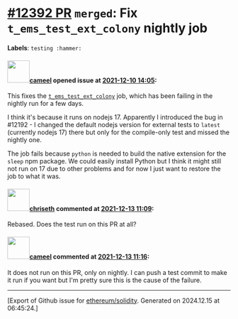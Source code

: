 # [\#12392 PR](https://github.com/ethereum/solidity/pull/12392) `merged`: Fix `t_ems_test_ext_colony` nightly job
**Labels**: `testing :hammer:`


#### <img src="https://avatars.githubusercontent.com/u/137030?v=4" width="50">[cameel](https://github.com/cameel) opened issue at [2021-12-10 14:05](https://github.com/ethereum/solidity/pull/12392):

This fixes the [`t_ems_test_ext_colony`](https://app.circleci.com/pipelines/github/ethereum/solidity/20939/workflows/94cccdc5-cad7-496a-8368-76ebb9691870/jobs/921133) job, which has been failing in the nightly run for a few days.

I think it's because it runs on nodejs 17. Apparently I introduced the bug in #12192 - I changed the default nodejs version for external tests to `latest` (currently nodejs 17) there but only for the compile-only test and missed the nightly one.

The job fails because `python` is needed to build the native extension for the `sleep` npm package. We could easily install Python but I think it might still not run on 17 due to other problems and for now I just want to restore the job to what it was.

#### <img src="https://avatars.githubusercontent.com/u/9073706?v=4" width="50">[chriseth](https://github.com/chriseth) commented at [2021-12-13 11:09](https://github.com/ethereum/solidity/pull/12392#issuecomment-992352936):

Rebased. Does the test run on this PR at all?

#### <img src="https://avatars.githubusercontent.com/u/137030?v=4" width="50">[cameel](https://github.com/cameel) commented at [2021-12-13 11:16](https://github.com/ethereum/solidity/pull/12392#issuecomment-992359642):

It does not run on this PR, only on nightly. I can push a test commit to make it run if you want but I'm pretty sure this is the cause of the failure.


-------------------------------------------------------------------------------



[Export of Github issue for [ethereum/solidity](https://github.com/ethereum/solidity). Generated on 2024.12.15 at 06:45:24.]
